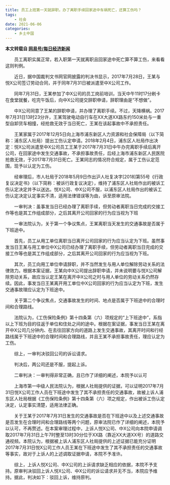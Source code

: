 ```yaml
---
title: 员工上班第一天就辞职，办了离职手续回家途中车祸死亡，还算工伤吗？
tags:
    - 社会
date: 2021-06-06
categories:
    - 乡土中国
---
```


**本文转载自 [网易号/每日经济新闻](https://www.163.com/dy/article/GBOUHMH40512B07B.html)**

　　员工离职实属正常，若入职第一天就离职且回家途中死亡算不算工伤，来看看这则判例。

　　近日，据中国裁判文书网官网披露的判决书显示，2017年7月28日，王某与悦X公司签订劳动合同，并于同年7月31日被派遣至中X公司工作。

　　同年7月31日，王某参加了中X公司的员工岗前培训，当天中午11时17分刷卡在食堂就餐，吃完午饭后，向中X公司提交辞职申请，辞职理由是“不想做”。

　　中X公司同意了王某的辞职申请，并办理了离职手续。不过，天降横祸。2017年7月31日13时23分许，王某驾驶电动自行车在XX大道XX路东约150米处与一重型自卸货车相撞，经抢救无效于当日死亡，王某在该起事故中不承担责任。

　　王某家属于2017年12月5日向上海市浦东新区人力资源和社会保障局（以下简称：浦东区人社局）提出工伤认定申请。2018年2月4日，浦东区人社局作出决定：悦X公司派遣至中X公司员工王某于2017年7月31日中午办完离职手续后离开公司，在回家途中发生交通事故，不承担事故责任，后经上海市浦东新区人民医院抢救无效，于2017年7月31日死亡。王某同志的情况符合规定，属于工伤认定范围，现予以认定为工伤。

　　经审理后，市人社局于2018年5月9日作出沪人社复决字[2018]第55号《行政复议决定书》（以下简称：被诉行政复议决定），维持了浦东区人社局作出的被诉工伤认定决定并予以送达。悦X公司、中X公司不服，以浦东区人社局作出的被诉工伤认定决定认定事实不清，适用法律错误等为由，诉至原审法院。

　　一审判决：虽事发当日已经办理了离职手续，但劳动者离职当日完成的交接工作等也是其工作组成部分，之后其离开公司回家的行为应当视为下班

　　一审法院认为，关于第一个争议焦点，王某离职当天发生的交通事故是否属于下班途中。

　　首先，员工从用工单位离职当日离开公司回家的行为应当认定为下班。虽然事发当日王某与用工单位中X公司已经办理了离职手续，但劳动者离职当日完成的交接工作等也是其工作组成部分，之后其离开公司回家的行为应当视为下班。

　　其次，员工向用工单位申请辞职，并不当然发生与用人单位解除劳动关系的法律效力。根据本案证据，王某向中X公司提出辞职申请，并未说明要与悦X公司解除劳动关系，故应当认定王某在离开中X公司之时与用人单位的劳动关系仍然存续。因此，事发当日王某离开用工单位中X公司回家的行为应当认定为下班，发生交通事故理应认定为下班途中。

　　关于第二个争议焦点，交通事故发生的时间、地点是否属于下班途中的合理时间和合理路线。

　　法院认为，《工伤保险条例》第十四条第（六）项规定的“上下班途中”，系指以上下班为目的往返于单位和住处之间的途中。根据在案证据，事发当日王某在离开中X公司几分钟内、在去往回家方向的道路上发生交通事故，其离开时间和行经路线属于下班途中的合理时间和合理路线，并且王某不承担事故责任，理应认定为工伤。

　　综上，一审判决驳回公司的诉讼请求。

　　判决后，两公司还是不服，提起上诉。

　　二审判决：一审判得非常正确，且已作了详细的阐述，本院予以认可

　　上海市第一中级人民法院认为，根据人社局提供的证据，可以证明2017年7月31日悦X公司工作人员在下班途中发生了其不承担责任的交通事故，故被上诉人浦东区人社局根据《工伤保险条例》第十四条第（六）项之规定，作出被诉工伤认定决定，认定事实清楚，适用法律正确。

　　关于王某于2017年7月31日发生的交通事故是否在下班途中以及上述交通事故是否发生在合理时间和合理路线等两个问题，原审法院已作了详细的阐述，本院予以认可，不再赘述。在本案审理过程中，上诉人悦X公司、中X公司向本院申请调取2017年7月31日上午7时整至13时30分位于XX路（靠近XX大道XX号）的道路交通视频。本院认为，根据被上诉人浦东区人社局提供的上述证据已能充分证明2017年7月31日悦X公司工作人员王某在下班途中发生了其不承担责任的交通事故等事实，故对于上诉人的上述调取证据申请，本院不予准许。

　　综上，上诉人悦X公司、中X公司的上诉请求缺乏相应的依据，本院不予支持。原审判决驳回上诉人悦X公司、中X公司的诉讼请求并无不当，本院应予维持。据此，判决如下：驳回上诉，维持原判。